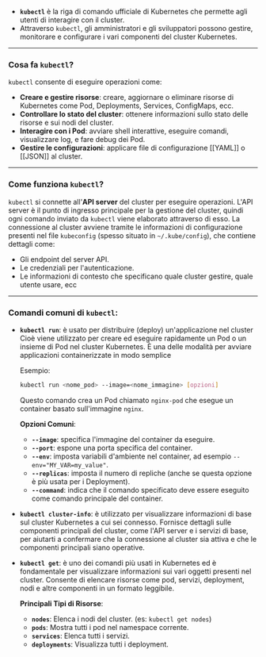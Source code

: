 - **`kubectl`** è la riga di comando ufficiale di Kubernetes che permette agli utenti di interagire con il cluster. 
- Attraverso `kubectl`, gli amministratori e gli sviluppatori possono gestire, monitorare e configurare i vari componenti del cluster Kubernetes.
***

### Cosa fa `kubectl`?
`kubectl` consente di eseguire operazioni come:

- **Creare e gestire risorse**: creare, aggiornare o eliminare risorse di Kubernetes come Pod, Deployments, Services, ConfigMaps, ecc.
- **Controllare lo stato del cluster**: ottenere informazioni sullo stato delle risorse e sui nodi del cluster.
- **Interagire con i Pod**: avviare shell interattive, eseguire comandi, visualizzare log, e fare debug dei Pod.
- **Gestire le configurazioni**: applicare file di configurazione [[YAML]] o [[JSON]] al cluster.


***

### Come funziona `kubectl`?
`kubectl` si connette all'**API server** del cluster per eseguire operazioni. L'API server è il punto di ingresso principale per la gestione del cluster, quindi ogni comando inviato da `kubectl` viene elaborato attraverso di esso. La connessione al cluster avviene tramite le informazioni di configurazione presenti nel file `kubeconfig` (spesso situato in `~/.kube/config`), che contiene dettagli come:

- Gli endpoint del server API.
- Le credenziali per l'autenticazione.
- Le informazioni di contesto che specificano quale cluster gestire, quale utente usare, ecc


***

### Comandi comuni di `kubectl`:
- **`kubectl run`**: è usato per distribuire (deploy) un'applicazione nel cluster
	Cioè viene utilizzato per creare ed eseguire rapidamente un Pod o un insieme di Pod nel cluster Kubernetes. È una delle modalità per avviare applicazioni containerizzate in modo semplice
	
	Esempio:
	```BASH
	kubectl run <nome_pod> --image=<nome_immagine> [opzioni]
	```
	Questo comando crea un Pod chiamato `nginx-pod` che esegue un container basato 
	sull'immagine `nginx`.
	
	 **Opzioni Comuni**:
	- **`--image`**: specifica l'immagine del container da eseguire.
	- **`--port`**: espone una porta specifica del container.
	- **`--env`**: imposta variabili d'ambiente nel container, ad esempio `--env="MY_VAR=my_value"`.
	- **`--replicas`**: imposta il numero di repliche (anche se questa opzione è più usata per i Deployment).
	- **`--command`**: indica che il comando specificato deve essere eseguito come comando principale del container.




- **`kubectl cluster-info`**: è utilizzato per visualizzare informazioni di base sul cluster Kubernetes a cui sei connesso. Fornisce dettagli sulle componenti principali del cluster, come l'API server e i servizi di base, per aiutarti a confermare che la connessione al cluster sia attiva e che le componenti principali siano operative.
 

 
- **`kubectl get`**: è uno dei comandi più usati in Kubernetes ed è fondamentale per visualizzare informazioni sui vari oggetti presenti nel cluster. Consente di elencare risorse come pod, servizi, deployment, nodi e altre componenti in un formato leggibile.
  
  **Principali Tipi di Risorse**:
  - **`nodes`**: Elenca i nodi del cluster. (es: `kubectl get nodes`)
  - **`pods`**: Mostra tutti i pod nel namespace corrente.
  - **`services`**: Elenca tutti i servizi.
  - **`deployments`**: Visualizza tutti i deployment.

  


